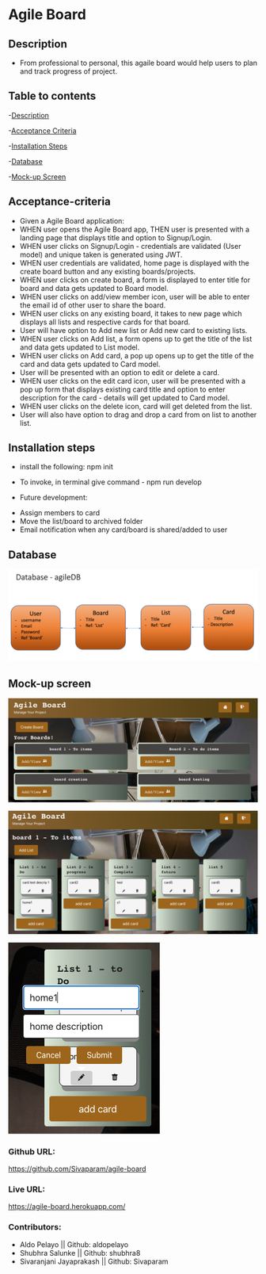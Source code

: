 
# Agile Board

## Description
* From professional to personal, this agaile board would help users to plan and track progress of project.

## Table to contents

-[Description](#description)

-[Acceptance Criteria](#acceptance-criteria)

-[Installation Steps](#installation-steps)

-[Database](#database)

-[Mock-up Screen](#mock-up-screen)

## Acceptance-criteria

* Given a Agile Board application:
* WHEN user opens the Agile Board app, THEN user is presented with a landing page that displays title and option to Signup/Login.
* WHEN user clicks on Signup/Login - credentials are validated (User model) and unique taken is generated using JWT.
* WHEN user credentials are validated, home page is displayed with the create board button and any existing boards/projects.
* WHEN user clicks on create board, a form is displayed to enter title for board and data gets updated to Board model.
* WHEN user clicks on add/view member icon, user will be able to enter the email id of other user to share the board. 
* WHEN user clicks on any existing board, it takes to new page which displays all lists and respective cards for that board.
* User will have option to Add new list or Add new card to existing lists.
* WHEN user clicks on Add list, a form opens up to get the title of the list and data gets updated to List model.
* WHEN user clicks on Add card, a pop up opens up to get the title of the card and data gets updated to Card model.
* User will be presented with an option to edit or delete a card.
* WHEN user clicks on the edit card icon, user will be presented with a pop up form that displays existing card title and option to enter description for the card - details will get updated to Card model. 
* WHEN user clicks on the delete icon, card will get deleted from the list. 
* User will also have option to drag and drop a card from on list to another list. 

## Installation steps

* install the following:
npm init

* To invoke, in terminal give command - npm run develop 

* Future development: 
 - Assign members to card 
 - Move the list/board to archived folder
 - Email notification when any card/board is shared/added to user

 ## Database 

 ![alt text](./client/src/images/DB.png)
 
 ## Mock-up screen

![alt text](./client/src/images/homepage.png)

![alt text](./client/src/images/listpage.png)

![alt text](./client/src/images/Edit%20card.png)


### Github URL: 
https://github.com/Sivaparam/agile-board

### Live URL: 


https://agile-board.herokuapp.com/


### Contributors: 
 - Aldo Pelayo || Github: aldopelayo
 - Shubhra Salunke || Github: shubhra8
 - Sivaranjani Jayaprakash || Github: Sivaparam






